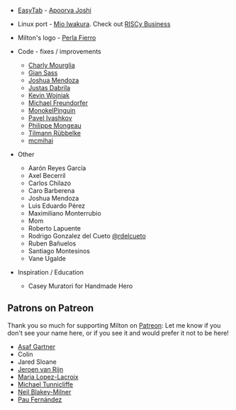 
* [EasyTab](https://github.com/ApoorvaJ/EasyTab)  - [Apoorva Joshi](http://apoorvaj.io)
* Linux port - [Mio Iwakura](http://miotatsu.github.io). Check out [RISCy Business](https://www.youtube.com/user/BathtubBlogger/videos)
* Milton's logo - [Perla Fierro](http://portafolio.eclat-studio.com/)

* Code - fixes / improvements
    * [Charly Mourglia](http://github.com/Zouch)
    * [Gian Sass](https://github.com/Nuke928)
    * [Joshua Mendoza](https://github.com/jomendoz)
    * [Justas Dabrila](https://github.com/SSStormy)
    * [Kevin Wojniak](https://github.com/kainjow)
    * [Michael Freundorfer](https://github.com/mordecai154)
    * [MonokelPinguin](https://github.com/MonokelPinguin)
    * [Pavel Ivashkov](https://paiv.github.io/blog/)
    * [Philippe Mongeau](http://phmongeau.com/)
    * [Tilmann Rübbelke](https://github.com/TilmannR)
    * [mcmihai](https://github.com/mcmihai)

* Other
    * Aarón Reyes García
    * Axel Becerril
    * Carlos Chilazo
    * Caro Barberena
    * Joshua Mendoza
    * Luis Eduardo Pérez
    * Maximiliano Monterrubio
    * Mom
    * Roberto Lapuente
    * Rodrigo Gonzalez del Cueto [@rdelcueto](https://twitter.com/rdelcueto)
    * Ruben Bañuelos
    * Santiago Montesinos
    * Vane Ugalde

* Inspiration / Education
    * Casey Muratori for Handmade Hero

Patrons on Patreon
------------------

Thank you so much for supporting Milton on [Patreon](https://www.patreon.com/serge_rgb?ty=h):
Let me know if you don't see your name here, or if you see it and would prefer it not to be here!

* [Asaf Gartner](https://twitter.com/asafgartner)
* Colin
* Jared Sloane
* [Jeroen van Rijn](https://twitter.com/J_vanRijn)
* [Maria Lopez-Lacroix](https://amacasera.com/)
* [Michael Tunnicliffe](https://twitter.com/fierydrake)
* [Neil Blakey-Milner](https://www.patreon.com/nxsy)
* [Pau Fernández](https://twitter.com/pauek)
